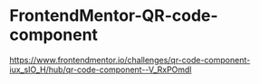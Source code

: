 # FrontendMentor-QR-code-component
https://www.frontendmentor.io/challenges/qr-code-component-iux_sIO_H/hub/qr-code-component--V_RxPOmdl
